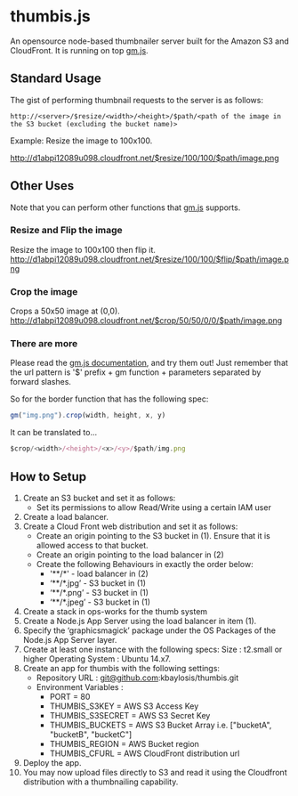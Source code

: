 # thumbis.js
An opensource node-based thumbnailer server built for the Amazon S3 and CloudFront. It is running on top [gm.js](http://aheckmann.github.io/gm/).

## Standard Usage
The gist of performing thumbnail requests to the server is as follows:

```
http://<server>/$resize/<width>/<height>/$path/<path of the image in the S3 bucket (excluding the bucket name)>
```

Example:
Resize the image to 100x100.

http://d1abpi12089u098.cloudfront.net/$resize/100/100/$path/image.png

## Other Uses

Note that you can perform other functions that [gm.js](http://aheckmann.github.io/gm/) supports. 

### Resize and Flip the image
Resize the image to 100x100 then flip it.
http://d1abpi12089u098.cloudfront.net/$resize/100/100/$flip/$path/image.png

### Crop the image
Crops a 50x50 image at (0,0).
http://d1abpi12089u098.cloudfront.net/$crop/50/50/0/0/$path/image.png

### There are more
Please read the [gm.js documentation](http://aheckmann.github.io/gm/docs.html), and try them out! 
Just remember that the url pattern is '$' prefix + gm function + parameters separated by forward slashes.

So for the border function that has the following spec:

```javascript
gm("img.png").crop(width, height, x, y)
```

It can be translated to...

```javascript
$crop/<width>/<height>/<x>/<y>/$path/img.png
```

## How to Setup
1. Create an S3 bucket and set it as follows:
	* Set its permissions to allow Read/Write using a certain IAM user
2. Create a load balancer.
3. Create a Cloud Front web distribution and set it as follows:
	* Create an origin pointing to the S3 bucket in (1). Ensure that it is allowed access to that bucket.
	* Create an origin pointing to the load balancer in (2)
	* Create the following Behaviours in exactly the order below:
		- '\*\*/\*' - load balancer in (2)
		- ‘\*\*/\*.jpg’ - S3 bucket in (1)
		- ‘\*\*/\*.png’ - S3 bucket in (1)
		- ‘\*\*/\*.jpeg’ - S3 bucket in (1)
4. Create a stack in ops-works for the thumb system
5. Create a Node.js App Server using the load balancer in item (1).
6. Specify the ‘graphicsmagick’ package under the OS Packages of the Node.js App Server layer.
7. Create at least one instance with the following specs:
	Size : t2.small or higher
	Operating System : Ubuntu 14.x7.
8. Create an app for thumbis with the following settings:
	* Repository URL : git@github.com:kbaylosis/thumbis.git
	* Environment Variables :
		- PORT = 80
		- THUMBIS_S3KEY = AWS S3 Access Key
		- THUMBIS_S3SECRET = AWS S3 Secret Key
		- THUMBIS_BUCKETS = AWS S3 Bucket Array i.e. ["bucketA", "bucketB", "bucketC"]
		- THUMBIS_REGION = AWS Bucket region
		- THUMBIS_CFURL = AWS CloudFront distribution url
9. Deploy the app.
10. You may now upload files directly to S3 and read it using the Cloudfront distribution with a thumbnailing capability.

